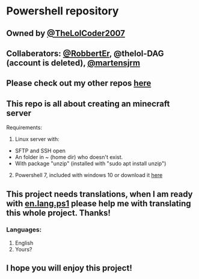 # Powershell repository
## Owned by [@TheLolCoder2007](https://github.com/thelolcoder2007)
## Collaberators: [@RobbertEr](https://github.com/robberter), @thelol-DAG \(account is deleted\), [@martensjrm](github.com/martensjrm)
## Please check out my other repos [here](https://github.com/thelolcoder2007)
## This repo is all about creating an minecraft server
Requirements:
1. Linux server with:
  * SFTP and SSH open
  * An folder in \~ \(home dir\) who doesn't exist.
  * With package \"unzip\" \(installed with \"sudo apt install unzip\"\)
2. Powershell 7, included with windows 10 or download it [here](https://github.com/PowerShell/PowerShell/blob/master/README.md)
## This project needs translations, when I am ready with [en.lang.ps1](/newserver/en.lang.ps1) please help me with translating this whole project. Thanks!
### Languages:
1. English
2. Yours?
## I hope you will enjoy this project!
